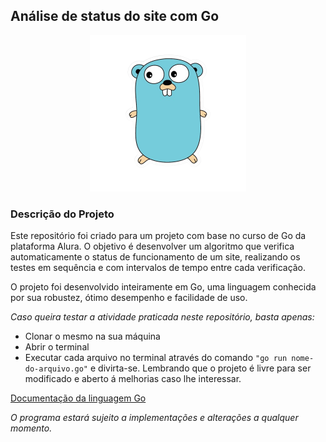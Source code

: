 ## Análise de status do site com Go 

<p align="center">
  <img src="/images/gopher-removebg-preview.png" alt="Gopher" style="width:250px;">
</p>

### Descrição do Projeto

Este repositório foi criado para um projeto com base no curso de Go da plataforma Alura. O objetivo é desenvolver um algoritmo que verifica automaticamente o status de funcionamento de um site, realizando os testes em sequência e com intervalos de tempo entre cada verificação.

O projeto foi desenvolvido inteiramente em Go, uma linguagem conhecida por sua robustez, ótimo desempenho e facilidade de uso.


_Caso queira testar a atividade praticada neste repositório, basta apenas:_
-   Clonar o mesmo na sua máquina
-   Abrir o terminal
-   Executar cada arquivo no terminal através do comando  `"go run nome-do-arquivo.go"`  e divirta-se. Lembrando que o projeto é livre para ser modificado e aberto á melhorias caso lhe interessar.

[Documentação da linguagem Go](https://go.dev/)



_O programa estará sujeito a implementações e alterações a qualquer momento._